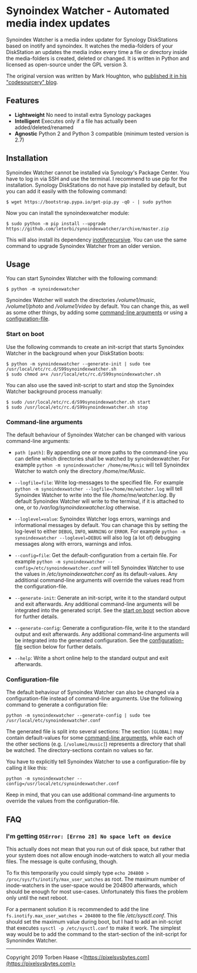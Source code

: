 # Synoindex Watcher - Automated media index updates

Synoindex Watcher is a media index updater for Synology DiskStations based on inotify and synoindex. It watches the
media-folders of your DiskStation an updates the media index every time a file or directory inside the media-folders is
created, deleted or changed. It is written in Python and licensed as open-source under the GPL version 3.

The original version was written by Mark Houghton, who [published it in his "codesourcery"
blog](https://codesourcery.wordpress.com/2012/11/29/more-on-the-synology-nas-automatically-indexing-new-files/).

## Features

* **Lightweight** No need to install extra Synology packages
* **Intelligent** Executes only if a file has actually been added/deleted/renamed
* **Agnostic** Python 2 and Python 3 compatible (minimum tested version is 2.7)

## Installation

Synoindex Watcher cannot be installed via Synology's Package Center. You have to log in via SSH and use the terminal.
I recommend to use pip for the installation. Synology DiskStations do not have pip installed by default, but you can
add it easily with the following command:

```
$ wget https://bootstrap.pypa.io/get-pip.py -qO - | sudo python
```

Now you can install the synoindexwatcher module:

```
$ sudo python -m pip install --upgrade https://github.com/letorbi/synoindexwatcher/archive/master.zip
```

This will also install its dependency [inotifyrecursive](https://pypi.org/project/inotifyrecursive/). You can use the same command to upgrade Synoindex Watcher from an older version.

## Usage

You can start Synoindex Watcher with the following command:

```
$ python -m synoindexwatcher
```

Synoindex Watcher will watch the directories */volume1/music*, */volume1/photo* and */volume1/video* by default.  You can change this, as well as some other things, by adding some [command-line arguments](#command-line-arguments) or using a [configuration-file](#configuration-file).

### Start on boot

Use the following commands to create an init-script that starts Synoindex Watcher in the background when your DiskStation boots:

```
$ python -m synoindexwatcher --generate-init | sudo tee /usr/local/etc/rc.d/S99synoindexwatcher.sh
$ sudo chmod a+x /usr/local/etc/rc.d/S99synoindexwatcher.sh
```

You can also use the saved init-script to start and stop the Synoindex Watcher background process manually:

```
$ sudo /usr/local/etc/rc.d/S99synoindexwatcher.sh start
$ sudo /usr/local/etc/rc.d/S99synoindexwatcher.sh stop
```

### Command-line arguments

The default behaviour of Synoindex Watcher can be changed with various command-line arguments:

* `path [path]`: By appending one or more paths to the command-line you can define which directories shall be watched by synoindexwatcher. For example `python -m synoindexwatcher /home/me/Music` will tell Synoindex Watcher to watch only the directory */home/me/Music*.

* `--logfile=file`: Write log-messages to the specified file. For example `python -m synoindexwatcher --logfile=/home/me/watcher.log` will tell Synoindex Watcher to write into the file */home/me/watcher.log*. By default Synoindex Watcher will write to the terminal, if it is attached to one, or to */var/log/synoindexwatcher.log* otherwise.

* `--loglevel=value`: Synoindex Watcher logs errors, warnings and informational messages by default. You can chanage this by setting the log-level to either `DEBUG`, `INFO`, `WARNING` or `ERROR`. For example `python -m synoindexwatcher --loglevel=DEBUG` will also log (a lot of) debugging messages along with errors, warnings and infos.

* `--config=file`: Get the default-configuration from a certain file. For example `python -m synoindexwatcher --config=/etc/synoindexwatcher.conf` will tell Synoindex Watcher to use the values in */etc/synoindexwatcher.conf* as its default-values. Any additional command-line arguments will override the values read from the configuration-file.

* `--generate-init`: Generate an init-script, write it to the standard output and exit afterwards. Any additional command-line arguments will be integrated into the generated script. See the [start on boot](#start-on-boot) section above for further details.

* `--generate-config`: Generate a configuration-file, write it to the standard output and exit afterwards. Any additional command-line arguments will be integrated into the generated configuration. See the [configuration-file](#configuration-file) section below for further details.

* `--help`: Write a short online help to the standard output and exit afterwards.

### Configuration-file

The default behaviour of Synoindex Watcher can also be changed via a configuration-file instead of command-line arguments. Use the following command to generate a configuration file:

```
python -m synoindexwatcher --generate-config | sudo tee /usr/local/etc/synoindexwatcher.conf
```

The generated file is split into several sections: The section `[GLOBAL]` may contain default-values for some [command-line arguments](#command-line-arguments), while each of the other sections (e.g. `[/volume1/music]`) represents a directory that shall be watched. The directory-sections contain no values so far.

You have to explicitly tell Synoindex Watcher to use a configuration-file by calling it like this:

```
python -m synoindexwatcher --config=/usr/local/etc/synoindexwatcher.conf
```

Keep in mind, that you can use additional command-line arguments to override the values from the configuration-file.

## FAQ

### I'm getting `OSError: [Errno 28] No space left on device`

This actually does not mean that you run out of disk space, but rather that your system does not allow enough
inode-watchers to watch all your media files. The message is quite confusing, though.

To fix this temporarily you could simply type `echo 204800 > /proc/sys/fs/inotify/max_user_watches` as root. The maximum
number of inode-watchers in the user-space would be 204800 afterwards, which should be enough for most use-cases.
Unfortunately this fixes the problem only until the next reboot.

For a permanent solution it is recommended to add the line `fs.inotify.max_user_watches = 204800` to the file
*/etc/sysctl.conf*. This should set the maximum value during boot, but I had to add an init-script that executes
`sysctl -p /etc/sysctl.conf` to make it work. The simplest way would be to add the command to the start-section of the
init-script for Synonindex Watcher.

----

Copyright 2019 Torben Haase \<[https://pixelsvsbytes.com](https://pixelsvsbytes.com)>
